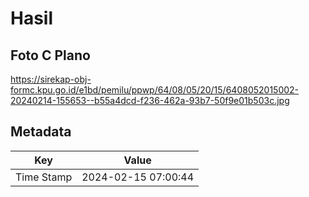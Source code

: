 # Hasil

## Foto C Plano

https://sirekap-obj-formc.kpu.go.id/e1bd/pemilu/ppwp/64/08/05/20/15/6408052015002-20240214-155653--b55a4dcd-f236-462a-93b7-50f9e01b503c.jpg


## Metadata

| Key        | Value               |
| ---------- | ------------------- |
| Time Stamp | 2024-02-15 07:00:44 |



